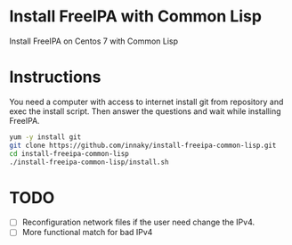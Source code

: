 # Install FreeIPA with Common Lisp
Install FreeIPA on Centos 7 with Common Lisp

# Instructions

You need a computer with access to internet install git from repository and exec the install script. Then answer the questions and wait while installing FreeIPA.

```bash
yum -y install git
git clone https://github.com/innaky/install-freeipa-common-lisp.git
cd install-freeipa-common-lisp
./install-freeipa-common-lisp/install.sh
```
# TODO
- [ ] Reconfiguration network files if the user need change the IPv4.
- [ ] More functional match for bad IPv4
